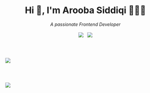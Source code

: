 

<div align="center">
<h1>Hi 👋, I'm Arooba Siddiqi 👩🏻‍💻</h1>
<i>A passionate Frontend Developer</i>
<br/><br/>
<a href="https://www.linkedin.com/in/aroobasiddiqi/"><img src="https://img.shields.io/badge/LinkedIn-0A66C2?style=flat&logo=linkedin&logoColor=white" target="_blank" rel="noopener noreferrer" /></a>
&nbsp;
<a href="https://mail.google.com/mail/?view=cm&fs=1&to=arooba.asiddiqi@gmail.com" target="_blank" rel="noopener noreferrer" ><img src="https://img.shields.io/badge/Gmail-EA4335?style=flatsquare&logo=gmail&logoColor=white" /></a>
</div>

<br/><br/>


<a align="center" href="https://github.com/LelouchFR/skill-icons">
  <img src="https://go-skill-icons.vercel.app/api/icons?i=cpp,css,html,js,py,ts,bootstrap,dotnet,nextjs,react,tailwind,reactquery,sklearn,selenium,mysql,opencv,stripe,swagger,aws,git,firebase,postman,googleanalytics,jira" />
</a>

<br/><br/>

<picture align="center">
  <source
    srcset="https://github-readme-stats-six-sigma-31.vercel.app/api?username=aroobasiddiqi&show_icons=true&locale=en&count_private=true&theme=radical&include_all_commits=true&hide=contribs&role=OWNER,ORGANIZATION_MEMBER,COLLABORATOR"
    media="(prefers-color-scheme: dark)"
  />
  <source
    srcset="https://github-readme-stats-six-sigma-31.vercel.app/api?username=aroobasiddiqi&show_icons=true&locale=en&count_private=true&theme=buefy&include_all_commits=true&hide=contribs&role=OWNER,ORGANIZATION_MEMBER,COLLABORATOR"
    media="(prefers-color-scheme: light), (prefers-color-scheme: no-preference)"
  />
  <img src="https://github-readme-stats-six-sigma-31.vercel.app/api?username=aroobasiddiqi&show_icons=true&locale=en&count_private=true&include_all_commits=true&hide=contribs&role=OWNER,ORGANIZATION_MEMBER,COLLABORATOR" />
</picture>
</div>

